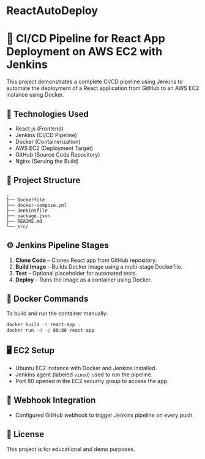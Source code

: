 # ReactAutoDeploy


# 🚀 CI/CD Pipeline for React App Deployment on AWS EC2 with Jenkins

This project demonstrates a complete CI/CD pipeline using Jenkins to automate the deployment of a React application from GitHub to an AWS EC2 instance using Docker.

## 🔧 Technologies Used

- React.js (Frontend)
- Jenkins (CI/CD Pipeline)
- Docker (Containerization)
- AWS EC2 (Deployment Target)
- GitHub (Source Code Repository)
- Nginx (Serving the Build)

## 📂 Project Structure

```
.
├── Dockerfile
├── docker-compose.yml
├── Jenkinsfile
├── package.json
├── README.md
└── src/
```

## ⚙️ Jenkins Pipeline Stages

1. **Clone Code** – Clones React app from GitHub repository.
2. **Build Image** – Builds Docker image using a multi-stage Dockerfile.
3. **Test** – Optional placeholder for automated tests.
4. **Deploy** – Runs the image as a container using Docker.

## 🐳 Docker Commands

To build and run the container manually:
```bash
docker build -t react-app .
docker run -d -p 80:80 react-app
```

## 🖥️ EC2 Setup

- Ubuntu EC2 instance with Docker and Jenkins installed.
- Jenkins agent (labeled `vinod`) used to run the pipeline.
- Port 80 opened in the EC2 security group to access the app.

## 🧪 Webhook Integration

- Configured GitHub webhook to trigger Jenkins pipeline on every push.

## 📜 License

This project is for educational and demo purposes.
